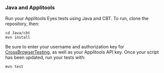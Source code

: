 ### Java and Applitools

Run your Applitools Eyes tests using Java and CBT. To run, clone the repository, then:

```
cd Java/cbt
mvn install
```

Be sure to enter your username and authorization key for [CrossBrowserTesting](https://app.crossbrowsertesting.com/account), as well as your Applitools API key. Once your script has been updated, run your tests with:

```
mvn test
```